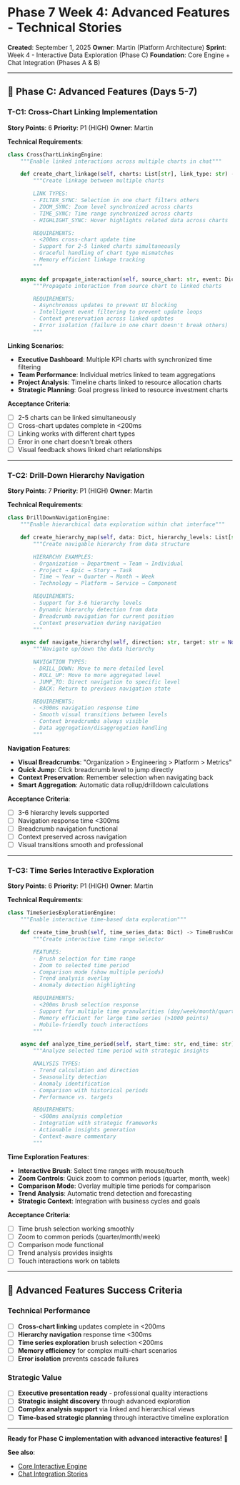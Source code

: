 # Phase 7 Week 4: Advanced Features - Technical Stories

**Created**: September 1, 2025
**Owner**: Martin (Platform Architecture)
**Sprint**: Week 4 - Interactive Data Exploration (Phase C)
**Foundation**: Core Engine + Chat Integration (Phases A & B)

---

## 🚀 **Phase C: Advanced Features** (Days 5-7)

### **T-C1: Cross-Chart Linking Implementation**
**Story Points**: 6
**Priority**: P1 (HIGH)
**Owner**: Martin

**Technical Requirements**:
```python
class CrossChartLinkingEngine:
    """Enable linked interactions across multiple charts in chat"""

    def create_chart_linkage(self, charts: List[str], link_type: str) -> LinkageConfig:
        """Create linkage between multiple charts

        LINK TYPES:
        - FILTER_SYNC: Selection in one chart filters others
        - ZOOM_SYNC: Zoom level synchronized across charts
        - TIME_SYNC: Time range synchronized across charts
        - HIGHLIGHT_SYNC: Hover highlights related data across charts

        REQUIREMENTS:
        - <200ms cross-chart update time
        - Support for 2-5 linked charts simultaneously
        - Graceful handling of chart type mismatches
        - Memory efficient linkage tracking
        """

    async def propagate_interaction(self, source_chart: str, event: Dict) -> List[ChartUpdate]:
        """Propagate interaction from source chart to linked charts

        REQUIREMENTS:
        - Asynchronous updates to prevent UI blocking
        - Intelligent event filtering to prevent update loops
        - Context preservation across linked updates
        - Error isolation (failure in one chart doesn't break others)
        """
```

**Linking Scenarios**:
- **Executive Dashboard**: Multiple KPI charts with synchronized time filtering
- **Team Performance**: Individual metrics linked to team aggregations
- **Project Analysis**: Timeline charts linked to resource allocation charts
- **Strategic Planning**: Goal progress linked to resource investment charts

**Acceptance Criteria**:
- [ ] 2-5 charts can be linked simultaneously
- [ ] Cross-chart updates complete in <200ms
- [ ] Linking works with different chart types
- [ ] Error in one chart doesn't break others
- [ ] Visual feedback shows linked chart relationships

---

### **T-C2: Drill-Down Hierarchy Navigation**
**Story Points**: 7
**Priority**: P1 (HIGH)
**Owner**: Martin

**Technical Requirements**:
```python
class DrillDownNavigationEngine:
    """Enable hierarchical data exploration within chat interface"""

    def create_hierarchy_map(self, data: Dict, hierarchy_levels: List[str]) -> HierarchyMap:
        """Create navigable hierarchy from data structure

        HIERARCHY EXAMPLES:
        - Organization → Department → Team → Individual
        - Project → Epic → Story → Task
        - Time → Year → Quarter → Month → Week
        - Technology → Platform → Service → Component

        REQUIREMENTS:
        - Support for 3-6 hierarchy levels
        - Dynamic hierarchy detection from data
        - Breadcrumb navigation for current position
        - Context preservation during navigation
        """

    async def navigate_hierarchy(self, direction: str, target: str = None) -> NavigationResult:
        """Navigate up/down the data hierarchy

        NAVIGATION TYPES:
        - DRILL_DOWN: Move to more detailed level
        - ROLL_UP: Move to more aggregated level
        - JUMP_TO: Direct navigation to specific level
        - BACK: Return to previous navigation state

        REQUIREMENTS:
        - <300ms navigation response time
        - Smooth visual transitions between levels
        - Context breadcrumbs always visible
        - Data aggregation/disaggregation handling
        """
```

**Navigation Features**:
- **Visual Breadcrumbs**: "Organization > Engineering > Platform > Metrics"
- **Quick Jump**: Click breadcrumb level to jump directly
- **Context Preservation**: Remember selection when navigating back
- **Smart Aggregation**: Automatic data rollup/drilldown calculations

**Acceptance Criteria**:
- [ ] 3-6 hierarchy levels supported
- [ ] Navigation response time <300ms
- [ ] Breadcrumb navigation functional
- [ ] Context preserved across navigation
- [ ] Visual transitions smooth and professional

---

### **T-C3: Time Series Interactive Exploration**
**Story Points**: 6
**Priority**: P1 (HIGH)
**Owner**: Martin

**Technical Requirements**:
```python
class TimeSeriesExplorationEngine:
    """Enable interactive time-based data exploration"""

    def create_time_brush(self, time_series_data: Dict) -> TimeBrushConfig:
        """Create interactive time range selector

        FEATURES:
        - Brush selection for time range
        - Zoom to selected time period
        - Comparison mode (show multiple periods)
        - Trend analysis overlay
        - Anomaly detection highlighting

        REQUIREMENTS:
        - <200ms brush selection response
        - Support for multiple time granularities (day/week/month/quarter)
        - Memory efficient for large time series (>1000 points)
        - Mobile-friendly touch interactions
        """

    async def analyze_time_period(self, start_time: str, end_time: str) -> TimeAnalysisResult:
        """Analyze selected time period with strategic insights

        ANALYSIS TYPES:
        - Trend calculation and direction
        - Seasonality detection
        - Anomaly identification
        - Comparison with historical periods
        - Performance vs. targets

        REQUIREMENTS:
        - <500ms analysis completion
        - Integration with strategic frameworks
        - Actionable insights generation
        - Context-aware commentary
        """
```

**Time Exploration Features**:
- **Interactive Brush**: Select time ranges with mouse/touch
- **Zoom Controls**: Quick zoom to common periods (quarter, month, week)
- **Comparison Mode**: Overlay multiple time periods for comparison
- **Trend Analysis**: Automatic trend detection and forecasting
- **Strategic Context**: Integration with business cycles and goals

**Acceptance Criteria**:
- [ ] Time brush selection working smoothly
- [ ] Zoom to common periods (quarter/month/week)
- [ ] Comparison mode functional
- [ ] Trend analysis provides insights
- [ ] Touch interactions work on tablets

---

## 🎯 **Advanced Features Success Criteria**

### **Technical Performance**
- [ ] **Cross-chart linking** updates complete in <200ms
- [ ] **Hierarchy navigation** response time <300ms
- [ ] **Time series exploration** brush selection <200ms
- [ ] **Memory efficiency** for complex multi-chart scenarios
- [ ] **Error isolation** prevents cascade failures

### **Strategic Value**
- [ ] **Executive presentation ready** - professional quality interactions
- [ ] **Strategic insight discovery** through advanced exploration
- [ ] **Complex analysis support** via linked and hierarchical views
- [ ] **Time-based strategic planning** through interactive timeline exploration

---

**Ready for Phase C implementation with advanced interactive features!** 🚀

**See also**:
- [Core Interactive Engine](PHASE7_WEEK4_TECHNICAL_STORIES_CORE.md)
- [Chat Integration Stories](PHASE7_WEEK4_TECHNICAL_STORIES_CHAT.md)
